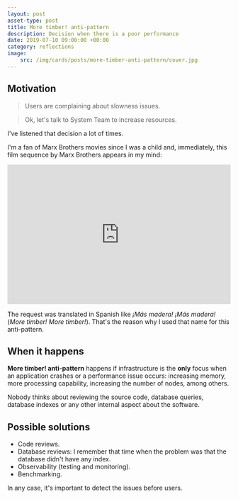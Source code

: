 ```yaml
---
layout: post
asset-type: post
title: More timber! anti-pattern
description: Decision when there is a poor performance
date: 2019-07-10 09:00:00 +00:00
category: reflections
image:
    src: /img/cards/posts/more-timber-anti-pattern/cover.jpg
---
```


## Motivation

> Users are complaining about slowness issues.

> Ok, let's talk to System Team to increase resources.

I've listened that decision a lot of times.

I'm a fan of Marx Brothers movies since I was a child and, immediately, this film sequence by Marx Brothers appears in my mind:

<iframe width="100%" height="315" src="https://www.youtube.com/embed/UlVoZgM4fgI" frameborder="0" allow="accelerometer; autoplay; encrypted-media; gyroscope; picture-in-picture" allowfullscreen></iframe>

The request was translated in Spanish like _¡Más madera! ¡Más madera!_ (_More timber! More timber!_). That's the reason why I used that name for this anti-pattern.

## When it happens

**More timber! anti-pattern** happens if infrastructure is the **only** focus when an application crashes or a performance issue occurs: increasing memory, more processing capability, increasing the number of nodes, among others.

Nobody thinks about reviewing the source code, database queries, database indexes or any other internal aspect about the software.

## Possible solutions

* Code reviews.
* Database reviews: I remember that time when the problem was that the database didn't have any index.
* Observability (testing and monitoring).
* Benchmarking.

In any case, it's important to detect the issues before users.
